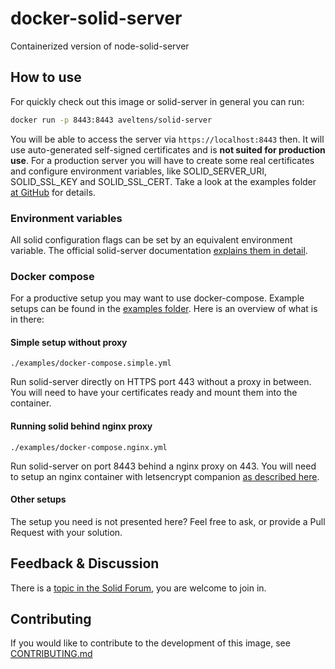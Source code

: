# docker-solid-server

Containerized version of node-solid-server

## How to use

For quickly check out this image or solid-server in general you can run:
```bash
docker run -p 8443:8443 aveltens/solid-server
```

You will be able to access the server via `https://localhost:8443` then. It will use auto-generated self-signed certificates and is **not suited for production use**. For a production server you will have to create some real certificates and configure environment variables, like SOLID_SERVER_URI, SOLID_SSL_KEY and SOLID_SSL_CERT. Take a look at the examples folder [at GitHub](https://github.com/angelo-v/docker-solid-server/tree/master/examples) for details.

### Environment variables

All solid configuration flags can be set by an equivalent environment variable.
The official solid-server documentation
[explains them in detail](https://github.com/solid/node-solid-server#extra-flags-expert).

### Docker compose

For a productive setup you may want to use docker-compose. Example setups can be found
in the [examples folder](https://github.com/angelo-v/docker-solid-server/tree/master/examples). Here is an overview of what is in there:

#### Simple setup without proxy

`./examples/docker-compose.simple.yml`

Run solid-server directly on HTTPS port 443 without a proxy in between.
You will need to have your certificates ready and mount them into the container.

#### Running solid behind nginx proxy

`./examples/docker-compose.nginx.yml`

Run solid-server on port 8443 behind a nginx proxy on 443. You will need to setup an nginx container with letsencrypt companion [as described here](https://github.com/JrCs/docker-letsencrypt-nginx-proxy-companion).

#### Other setups

The setup you need is not presented here? Feel free to ask, or provide a Pull Request
with your solution.

## Feedback & Discussion

There is a [topic in the Solid Forum](https://forum.solidproject.org/t/official-solid-docker-image/748/5),
you are welcome to join in.

## Contributing

If you would like to contribute to the development of this image,
see [CONTRIBUTING.md](./CONTRIBUTING.md)
